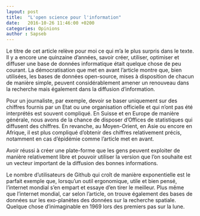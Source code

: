 ```yaml
---
layout: post
title:  "L'open science pour l'information"
date:   2016-10-26 11:46:00 +0200
categories: Opinions
author : Sapseb
---
```


Le titre de cet article relève pour moi ce qui m’a le plus surpris dans le texte. Il y a encore une quinzaine d’années, savoir créer, utiliser, optimiser et diffuser une base de données informatique était quelque chose de peu courant. La démocratisation que met en avant l’article montre que, bien utilisées, les bases de données open-source, mises à disposition de chacun de manière simple, peuvent considérablement amener un renouveau dans la recherche mais également dans la diffusion d’information.

Pour un journaliste, par exemple, devoir se baser uniquement sur des chiffres fournis par un Etat ou une organisation officielle et qui n’ont pas été interprétés est souvent compliqué. En Suisse et en Europe de manière générale, nous avons de la chance de disposer d’Offices de statistiques qui diffusent des chiffres. En revanche, au Moyen-Orient, en Asie ou encore en Afrique, il est plus compliqué d’obtenir des chiffres relativement précis, notamment en cas d’épidémie comme l’article met en avant.

Avoir réussi à créer une plate-forme que les gens peuvent exploiter de manière relativement libre et pouvoir utiliser la version que l’on souhaite est un vecteur important de la diffusion des bonnes informations.

Le nombre d’utilisateurs de Github qui croît de manière exponentielle est le parfait exemple que, lorsqu’un outil ergonomique, utile et bien pensé, l’internet mondial s’en empart et essaye d’en tirer le meilleur. Plus même que l’internet mondial, car selon l’article, on trouve également des bases de données sur les exo-planètes des données sur la recherche spatiale. Quelque chose d’inimaginable en 1969 lors des premiers pas sur la lune.
